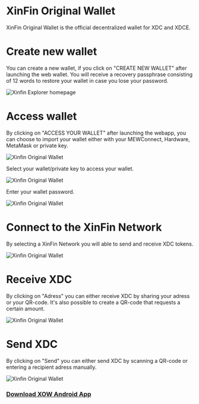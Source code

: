 # XinFin Original Wallet

XinFin Original Wallet is the official decentralized wallet for XDC and XDCE.

# Create new wallet

You can create a new wallet, if you click on "CREATE NEW WALLET" after launching the web wallet. 
You will receive a recovery passphrase consisting of 12 words to restore your wallet in case you lose your password.

![Xinfin Explorer homepage](/assets/wallet1.jpg)


# Access wallet

By clicking on "ACCESS YOUR WALLET" after launching the webapp, you can choose to import your wallet either with your MEWConnect, Hardware, MetaMask or private key. 

![Xinfin Original Wallet](/assets/wallet2.jpg)

Select your wallet/private key to access your wallet.

![Xinfin Original Wallet](/assets/wallet3.jpg)

Enter your wallet password.

![Xinfin Original Wallet](/assets/wallet4.jpg)


# Connect to the XinFin Network

By selecting a XinFin Network you will able to send and receive XDC tokens.

![Xinfin Original Wallet](/assets/wallet5.jpg)


# Receive XDC

By clicking on "Adress" you can either receive XDC by sharing your adress or your QR-code. It's also possible to create a QR-code that requests a certain amount.

![Xinfin Original Wallet](/assets/wallet6.jpg)

# Send XDC

By clicking on "Send" you can either send XDC by scanning a QR-code or entering a recipient adress manually.

![Xinfin Original Wallet](/assets/wallet7.jpg)


### [Download XOW Android App](https://play.google.com/store/apps/details?id=com.xdcwallet)
